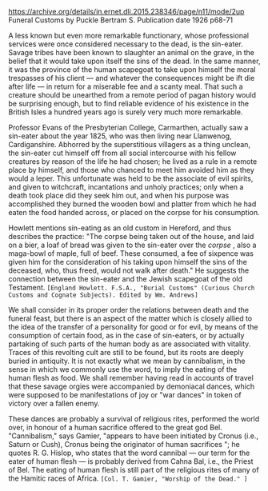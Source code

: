 
https://archive.org/details/in.ernet.dli.2015.238346/page/n11/mode/2up
Funeral Customs
by Puckle Bertram S.
Publication date 1926
p68-71

A less known but even more remarkable functionary, whose professional services were once considered necessary to the dead, is the sin-eater. Savage tribes have been known to slaughter an animal on the grave, in the belief that it would take upon itself the sins of the dead. In the same manner, it was the province of the human scapegoat to take upon himself the moral trespasses of his client — and whatever the consequences might be ift die after life — in return for a miserable fee and a scanty meal. That such a creature should be unearthed from a remote period of pagan history would be surprising enough, but to find reliable evidence of his existence in the British Isles a hundred years ago is surely very much more remarkable.

Professor Evans of the Presbyterian College, Carmarthen, actually saw a sin-eater about the year 1825, who was then living near Llanwenog, Cardiganshire. Abhorred by the superstitious villagers as a thing unclean, the sin-eater cut himself off from all social intercourse with his fellow creatures by reason of the life he had chosen; he lived as a rule in a remote place by himself, and those who chanced to meet him avoided him as they would a leper. This unfortunate was held to be the associate of evil spirits, and given to witchcraft, incantations and unholy practices; only when a death took place did they seek him out, and when his purpose was accomplished they burned the wooden bowl and platter from which he had eaten the food handed across, or placed on the corpse for his consumption.

Howlett mentions sin-eating as an old custom in Hereford, and thus describes the practice: "The corpse being taken out of the house, and laid on a bier, a loaf of bread was given to the sin-eater over the *corpse* , also a maga-bowl of maple, full of beef. These consumed, a fee of sixpence was given him for the consideration of his taking upon himself the sins of the deceased, who, thus freed, would not walk after death." He suggests the connection between the sin-eater and the Jewish scapegoat of the old Testament. `[England Howlett. F.S.A., "Burial Customs" (Curious Church Customs and Cognate Subjects). Edited by Wm. Andrews]`

We shall consider in its proper order the relations between death and the funeral feast, but there is an aspect of the matter which is closely allied to the idea of the transfer of a personality for good or for evil, by means of the consumption of certain food, as in the case of sin-eaters, or by actually partaking of such parts of the human body as are associated with vitality. Traces of this revolting cult are still to be found, but its roots are deeply buried in antiquity. It is not exactly what we mean by cannibalism, in the sense in which we commonly use the word, to imply the eating of the human flesh as food. We shall remember having read in accounts of travel that these savage orgies were accompanied by demoniacal dances, which were supposed to be manifestations of joy or "war dances" in token of victory over a fallen enemy.

These dances are probably a survival of religious rites, performed the world over, in honour of a human sacrifice offered to the great god Bel. "Cannibalism," says Gamier, "appears to have been initiated by Cronus (i.e., Saturn or Cush), Cronus being the originator of human sacrifices "; he quotes R. G. Hislop, who states that the word cannibal — our term for the eater of human flesh — is probably derived from Cahna Bal, i.e., the Priest of Bel. The eating of human flesh is still part of the religious rites of many of the Hamitic races of Africa. `[Col. T. Gamier, "Worship of the Dead." ]`
